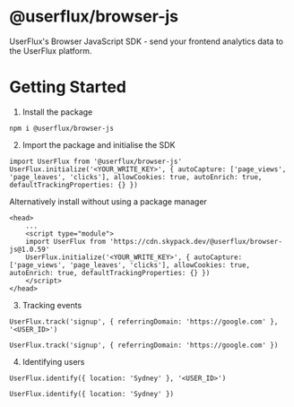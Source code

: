 # @userflux/browser-js
UserFlux's Browser JavaScript SDK - send your frontend analytics data to the UserFlux platform.

# Getting Started
1. Install the package
```
npm i @userflux/browser-js
```

2. Import the package and initialise the SDK
```
import UserFlux from '@userflux/browser-js'
UserFlux.initialize('<YOUR_WRITE_KEY>', { autoCapture: ['page_views', 'page_leaves', 'clicks'], allowCookies: true, autoEnrich: true, defaultTrackingProperties: {} })
```

Alternatively install without using a package manager
```
<head>
    ...
    <script type="module">
    import UserFlux from 'https://cdn.skypack.dev/@userflux/browser-js@1.0.59'
    UserFlux.initialize('<YOUR_WRITE_KEY>', { autoCapture: ['page_views', 'page_leaves', 'clicks'], allowCookies: true, autoEnrich: true, defaultTrackingProperties: {} })
    </script>
</head>
```

3. Tracking events
```
UserFlux.track('signup', { referringDomain: 'https://google.com' }, '<USER_ID>')
```

```
UserFlux.track('signup', { referringDomain: 'https://google.com' })
```

4. Identifying users
```
UserFlux.identify({ location: 'Sydney' }, '<USER_ID>')
```

```
UserFlux.identify({ location: 'Sydney' })
```
